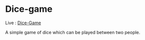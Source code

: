# Dice-game
Live : [Dice-Game](https://hrithik9120.github.io/Dice-game/)

A simple game of dice which can be played between two people.

